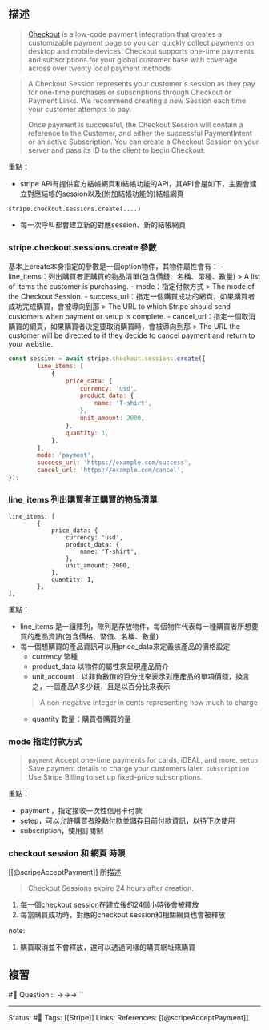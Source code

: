 
## 描述
> [Checkout](https://stripe.com/payments/checkout) is a low-code payment integration that creates a customizable payment page so you can quickly collect payments on desktop and mobile devices. Checkout supports one-time payments and subscriptions for your global customer base with coverage across over twenty local payment methods

> A Checkout Session represents your customer's session as they pay for one-time purchases or subscriptions through Checkout or Payment Links. We recommend creating a new Session each time your customer attempts to pay.
> 
> Once payment is successful, the Checkout Session will contain a reference to the Customer, and either the successful PaymentIntent or an active Subscription. You can create a Checkout Session on your server and pass its ID to the client to begin Checkout.


重點：
- stripe API有提供官方結帳網頁和結帳功能的API，其API會是如下，主要會建立對應結帳的session以及(附加結帳功能的)結帳網頁
```
stripe.checkout.sessions.create(....)
```
- 每一次呼叫都會建立新的對應session、新的結帳網頁
### stripe.checkout.sessions.create 參數

 基本上create本身指定的參數是一個option物件，其物件屬性會有：
 	- line_items：列出購買者正購買的物品清單(包含價錢、名稱、幣種、數量)
	> A list of items the customer is purchasing.
	- mode：指定付款方式
	> The mode of the Checkout Session.
	- success_url：指定一個購買成功的網頁，如果購買者成功完成購買，會被導向到那
	> The URL to which Stripe should send customers when payment or setup is complete.
	- cancel_url：指定一個取消購買的網頁，如果購買者決定要取消購買時，會被導向到那
	> The URL the customer will be directed to if they decide to cancel payment and return to your website.
```js
const session = await stripe.checkout.sessions.create({
		line_items: [
			{
				price_data: {
					currency: 'usd',
					product_data: {
						name: 'T-shirt',
					},
					unit_amount: 2000,
				},
				quantity: 1,
			},
		],
		mode: 'payment',
		success_url: 'https://example.com/success',
		cancel_url: 'https://example.com/cancel',
});
```


### line_items 列出購買者正購買的物品清單
```
line_items: [
		{
			price_data: {
				currency: 'usd',
				product_data: {
					name: 'T-shirt',
				},
				unit_amount: 2000,
			},
			quantity: 1,
		},
],

```
重點：
- line_items 是一組陣列，陣列是存放物件，每個物件代表每一種購買者所想要買的產品資訊(包含價格、幣值、名稱、數量)
- 每一個想購買的產品資訊可以用price_data來定義該產品的價格設定
	- currency 幣種
	- product_data 以物件的屬性來呈現產品簡介
	- unit_account：以非負數值的百分比來表示對應產品的單項價錢，換言之，一個產品A多少錢，且是以百分比來表示
	> A non-negative integer in cents representing how much to charge
	- quantity 數量：購買者購買的量
### mode 指定付款方式
> `payment` Accept one-time payments for cards, iDEAL, and more.
> `setup` Save payment details to charge your customers later.
> `subscription` Use Stripe Billing to set up fixed-price subscriptions.

重點：
- payment ，指定接收一次性信用卡付款
- setep，可以允許購買者晚點付款並儲存目前付款資訊，以待下次使用
- subscription，使用訂閱制



### checkout session 和 網頁 時限
[[@scripeAcceptPayment]] 所描述
> Checkout Sessions expire 24 hours after creation.


1. 每一個checkout session在建立後的24個小時後會被釋放
2. 每當購買成功時，對應的checkout session和相關網頁也會被釋放


note:
1. 購買取消並不會釋放，還可以透過同樣的購買網址來購買


## 複習
#🧠 Question :: ->->-> ``

---
Status: #🌱 
Tags:
[[Stripe]]
Links:
References:
[[@scripeAcceptPayment]]